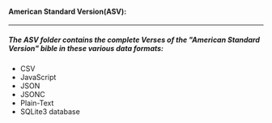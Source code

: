 #### American Standard Version(ASV):
----
##### The ASV folder contains the complete Verses of the "American Standard Version" bible in these various data formats:
* CSV
* JavaScript
* JSON
* JSONC
* Plain-Text
* SQLite3 database